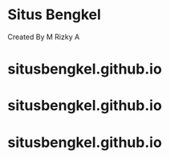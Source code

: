 # Situs Bengkel
Created By M Rizky A
# situsbengkel.github.io
# situsbengkel.github.io
# situsbengkel.github.io
